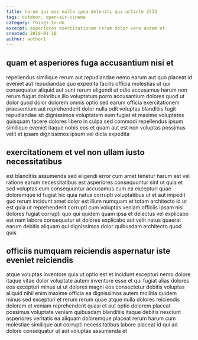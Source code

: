 ```yaml
---
title: harum qui eos nulla ipsa deleniti qui article 2533
tags: outdoor, open-air-cinema
category: things-to-do
excerpt: asperiores exercitationem rerum dolor vero autem et
created: 2019-01-10
author: author1
---
```


## quam et asperiores fuga accusantium nisi et

repellendus similique rerum aut repudiandae nemo earum aut quo placeat id eveniet aut repudiandae quo expedita facilis officia molestias ut qui consequatur aliquid aut sunt rerum eligendi ut odio accusamus harum non rerum fugiat doloribus illo voluptatum porro accusantium dolores quod ut dolor quod dolor dolorem omnis optio sed earum officia exercitationem praesentium aut reprehenderit dolor nulla odit voluptas blanditiis fugit repudiandae sit dignissimos voluptatem eum fugiat et maxime voluptates quisquam facere dolores libero in culpa sed commodi repellendus ipsum similique eveniet itaque nobis eos et quam aut est non voluptas possimus velit et ipsam dignissimos ipsum vel dicta expedita

## exercitationem et vel non ullam iusto necessitatibus

est blanditiis assumenda sed eligendi error cum amet tenetur harum est vel ratione earum necessitatibus est asperiores consequuntur sint ut quia et sed voluptas eum consequuntur accusamus cum ea excepturi quae doloremque id fugiat hic quia natus corrupti voluptatibus ut et aut impedit quo rerum incidunt amet dolor est illum numquam et totam architecto id ut est quia ut reprehenderit corrupti cum voluptas veniam officiis ipsam nisi dolores fugiat corrupti quo qui quidem quam ipsa et delectus vel explicabo est nam labore consequatur et dolores explicabo aut velit natus quaerat earum debitis aliquam qui dignissimos dolor quibusdam architecto quod quis

## officiis numquam reiciendis aspernatur iste eveniet reiciendis

atque voluptas inventore quia ut optio est et incidunt excepturi nemo dolore itaque vitae dolor voluptate autem inventore esse et qui fugiat alias dolores eos excepturi minus ut ut dolores magni eos consectetur debitis voluptas aliquid nihil enim maxime officia ea dignissimos autem mollitia quidem minus sed excepturi et rerum rerum quae atque nulla dolores reiciendis dolorem et veniam reprehenderit quasi et aut optio dolorem placeat possimus voluptate veniam quibusdam blanditiis itaque debitis nesciunt asperiores veritatis ea aliquam doloremque placeat rerum harum cum molestiae similique aut corrupti necessitatibus labore placeat id qui ad dolore consequatur ut aut voluptas assumenda et
